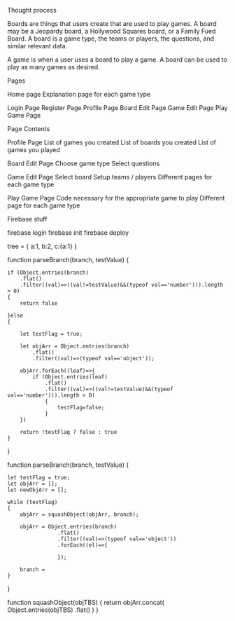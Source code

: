 
Thought process

Boards are things that users create that are used to play games. A board may be a Jeopardy board, a Hollywood Squares board, or a Family Fued Board. A board is a game type, the teams or players, the questions, and similar relevant data.

A game is when a user uses a board to play a game. A board can be used to play as many games as desired.




Pages


Home page
Explanation page for each game type


Login Page
Register Page
Profile Page
Board Edit Page
Game Edit Page
Play Game Page




Page Contents


Profile Page
    List of games you created
    List of boards you created
    List of games you played


Board Edit Page
    Choose game type
    Select questions


Game Edit Page
    Select board
    Setup teams / players
    Different pages for each game type



Play Game Page
    Code necessary for the appropriate game to play
    Different page for each game type




Firebase stuff

firebase login
firebase init
firebase deploy


tree = {
    a:1,
    b:2,
    c:{a:1}
}


function parseBranch(branch, testValue)
{

    if (Object.entries(branch)
        .flat()
        .filter((val)=>((val!=testValue)&&(typeof val=='number'))).length > 0)
    {
        return false

    }else
    {

        let testFlag = true;

        let objArr = Object.entries(branch)
            .flat()
            .filter((val)=>(typeof val=='object'));

        objArr.forEach((leaf)=>{
            if (Object.entries(leaf)
                .flat()
                .filter((val)=>((val!=testValue)&&(typeof val=='number'))).length > 0)
                {
                    testFlag=false;
                }
        })

        return !testFlag ? false : true
    }

}



function parseBranch(branch, testValue)
{

    let testFlag = true;
    let objArr = [];
    let newObjArr = [];

    while (testFlag)
    {
        objArr = squashObject(objArr, branch);

        objArr = Object.entries(branch)
                    .flat()
                    .filter((val)=>(typeof val=='object'))
                    .forEach((el)=>{

                    });

        branch = 
    }

}

function squashObject(objTBS)
{
    return objArr.concat(
            Object.entries(objTBS)
                .flat()
        )
}